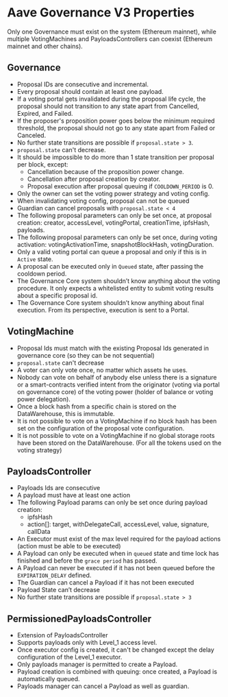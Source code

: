 # Aave Governance V3 Properties

Only one Governance must exist on the system (Ethereum mainnet), while multiple VotingMachines and PayloadsControllers can coexist (Ethereum mainnet and other chains).


## Governance
- Proposal IDs are consecutive and incremental.
- Every proposal should contain at least one payload.
- If a voting portal gets invalidated during the proposal life cycle, the proposal should not transition to any state apart from Cancelled, Expired, and Failed.
- If the proposer's proposition power goes below the minimum required threshold, the proposal should not go to any state apart from Failed or Canceled.
- No further state transitions are possible if `proposal.state > 3`.
- `proposal.state` can't decrease.
- It should be impossible to do more than 1 state transition per proposal per block,
  except:
  - Cancellation because of the proposition power change.
  - Cancellation after proposal creation by creator.
  - Proposal execution after proposal queuing if `COOLDOWN_PERIOD` is 0.
- Only the owner can set the voting power strategy and voting config.
- When invalidating voting config, proposal can not be queued
- Guardian can cancel proposals with `proposal.state < 4`
- The following proposal parameters can only be set once, at proposal creation:
  creator, accessLevel, votingPortal, creationTime, ipfsHash, payloads.
- The following proposal parameters can only be set once, during voting activation:
  votingActivationTime, snapshotBlockHash, votingDuration.
- Only a valid voting portal can queue a proposal and only if this is in `Active` state.
- A proposal can be executed only in `Queued` state, after passing the cooldown period.
- The Governance Core system shouldn’t know anything about the voting procedure. It only expects a whitelisted entity to submit voting results about a specific proposal id.
- The Governance Core system shouldn’t know anything about final execution. From its perspective, execution is sent to a Portal.
## VotingMachine
- Proposal Ids must match with the existing Proposal Ids generated in governance core (so they can be not sequential)
- `proposal.state` can't decrease
- A voter can only vote once, no matter which assets he uses.
- Nobody can vote on behalf of anybody else unless there is a signature or a smart-contracts verified intent from the originator (voting via portal on governance core) of the voting power (holder of balance or voting power delegation).
- Once a block hash from a specific chain is stored on the DataWarehouse, this is immutable.
- It is not possible to vote on a VotingMachine if no block hash has been set on the configuration of the proposal vote configuration.
- It is not possible to vote on a VotingMachine if no global storage roots have been stored on the DataWarehouse. (For all the tokens used on the voting strategy)

## PayloadsController
- Payloads Ids are consecutive
- A payload must have at least one action
- The following Payload params can only be set once during payload creation:
  - ipfsHash
  - action[]: target, withDelegateCall, accessLevel, value, signature, callData
- An Executor must exist of the max level required for the payload actions (action must be able to be executed)
- A Payload can only be executed when in `queued` state and time lock has finished and before the `grace period` has passed.
- A Payload can never be executed if it has not been queued before the `EXPIRATION_DELAY` defined.
- The Guardian can cancel a Payload if it has not been executed
- Payload State can’t decrease
- No further state transitions are possible if `proposal.state > 3`

## PermissionedPayloadsController
- Extension of PayloadsController
- Supports payloads only with Level_1 access level.
- Once executor config is created, it can't be changed except the delay configuration of the Level_1 executor.
- Only payloads manager is permitted to create a Payload.
- Payload creation is combined with queuing: once created, a Payload is automatically queued.
- Payloads manager can cancel a Payload as well as guardian.

